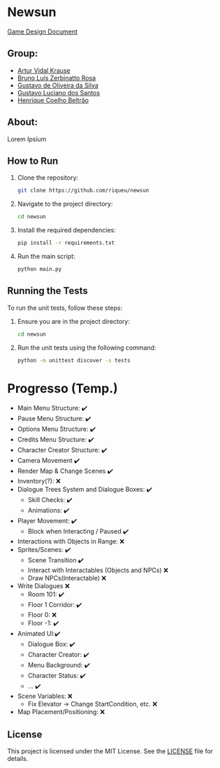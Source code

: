 # Newsun

[Game Design Document](gdd/newsun.md)

## Group:
- [Artur Vidal Krause](https://github.com/arturvidalkrause)
- [Bruno Luís Zerbinatto Rosa](https://github.com/Brunikito)
- [Gustavo de Oliveira da Silva](https://github.com/GuOliv2306)
- [Gustavo Luciano dos Santos](https://github.com/gstavol)
- [Henrique Coelho Beltrão](https://github.com/riqueu)

## About:

Lorem Ipsium

## How to Run

1. Clone the repository:
    ```bash
    git clone https://github.com/riqueu/newsun
    ```
2. Navigate to the project directory:
    ```bash
    cd newsun
    ```
3. Install the required dependencies:
    ```bash
    pip install -r requirements.txt
    ```
4. Run the main script:
    ```bash
    python main.py
    ```
## Running the Tests

To run the unit tests, follow these steps:

1. Ensure you are in the project directory:
    ```bash
    cd newsun
    ```

2. Run the unit tests using the following command:
    ```bash
    python -m unittest discover -s tests
    ```

# Progresso (Temp.)

- Main Menu Structure: ✔️
- Pause Menu Structure: ✔️
- Options Menu Structure: ✔️
- Credits Menu Structure: ✔️
- Character Creator Structure: ✔️
- Camera Movement ✔️
- Render Map & Change Scenes ✔️
- Inventory(?): ❌
- Dialogue Trees System and Dialogue Boxes: ✔️
    - Skill Checks: ✔️
    - Animations: ✔️
- Player Movement: ✔️
    - Block when Interacting / Paused ✔️
- Interactions with Objects in Range: ❌
- Sprites/Scenes: ✔️
    - Scene Transition ✔️
    - Interact with Interactables (Objects and NPCs) ❌
    - Draw NPCs(Interactable) ❌
- Write Dialogues ❌
    - Room 101: ✔️
    - Floor 1 Corridor: ✔️
    - Floor 0: ❌
    - Floor -1: ✔️
- Animated UI:✔️
    - Dialogue Box: ✔️
    - Character Creator: ✔️
    - Menu Background: ✔️
    - Character Status: ✔️
    - ... ✔️
- Scene Variables: ❌
    - Fix Elevator -> Change StartCondition, etc. ❌
- Map Placement/Positioning: ❌

## License

This project is licensed under the MIT License. See the [LICENSE](LICENSE) file for details.